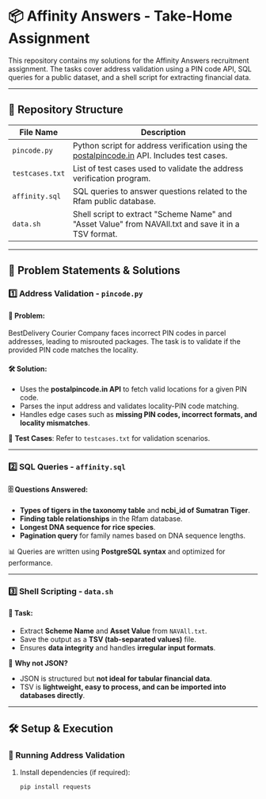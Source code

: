 # 📦 Affinity Answers - Take-Home Assignment

This repository contains my solutions for the Affinity Answers recruitment assignment. The tasks cover address validation using a PIN code API, SQL queries for a public dataset, and a shell script for extracting financial data.

---

## 📂 Repository Structure

| File Name         | Description |
|------------------|-------------|
| `pincode.py`      | Python script for address verification using the [postalpincode.in](https://postalpincode.in/Api-Details) API. Includes test cases. |
| `testcases.txt`   | List of test cases used to validate the address verification program. |
| `affinity.sql`    | SQL queries to answer questions related to the Rfam public database. |
| `data.sh`         | Shell script to extract "Scheme Name" and "Asset Value" from NAVAll.txt and save it in a TSV format. |

---

## 🚀 Problem Statements & Solutions

### 1️⃣ Address Validation - `pincode.py`
#### 📌 Problem:
BestDelivery Courier Company faces incorrect PIN codes in parcel addresses, leading to misrouted packages. The task is to validate if the provided PIN code matches the locality.

#### 🛠️ Solution:
- Uses the **postalpincode.in API** to fetch valid locations for a given PIN code.
- Parses the input address and validates locality-PIN code matching.
- Handles edge cases such as **missing PIN codes, incorrect formats, and locality mismatches**.

📄 **Test Cases**: Refer to `testcases.txt` for validation scenarios.

---

### 2️⃣ SQL Queries - `affinity.sql`
#### 🗄️ Questions Answered:
- **Types of tigers in the taxonomy table** and **ncbi_id of Sumatran Tiger**.
- **Finding table relationships** in the Rfam database.
- **Longest DNA sequence for rice species**.
- **Pagination query** for family names based on DNA sequence lengths.

📊 Queries are written using **PostgreSQL syntax** and optimized for performance.

---

### 3️⃣ Shell Scripting - `data.sh`
#### 📑 Task:
- Extract **Scheme Name** and **Asset Value** from `NAVAll.txt`.
- Save the output as a **TSV (tab-separated values)** file.
- Ensures **data integrity** and handles **irregular input formats**.

🔄 **Why not JSON?**  
- JSON is structured but **not ideal for tabular financial data**.
- TSV is **lightweight, easy to process, and can be imported into databases directly**.

---

## 🛠️ Setup & Execution

### 📌 Running Address Validation
1. Install dependencies (if required):  
   ```bash
   pip install requests
